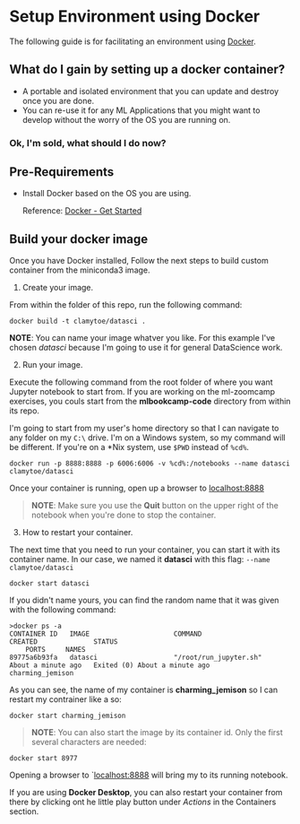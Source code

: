 # Setup Environment using Docker 

The following guide is for facilitating an environment using [Docker](https://www.docker.com/). 

## What do I gain by setting up a docker container? 

- A portable and isolated environment that you can update and destroy once you are done. 
- You can re-use it for any ML Applications that you might want to develop without the worry of the OS you are running on. 


### Ok, I'm sold, what should I do now? 

## Pre-Requirements

- Install Docker based on the OS you are using. 
 
    Reference: [Docker - Get Started](https://www.docker.com/get-started)

## Build your docker image

Once you have Docker installed, Follow the next steps to build custom container from the miniconda3 image. 

1. Create your image.

From within the folder of this repo, run the following command:

```
docker build -t clamytoe/datasci .
```

**NOTE**: You can name your image whatver you like.
For this example I've chosen *datasci* because I'm going to use it for general DataScience work.

2. Run your image.

Execute the following command from the root folder of where you want Jupyter notebook to start from.
If you are working on the ml-zoomcamp exercises, you couls start from the **mlbookcamp-code** directory from within its repo.

I'm going to start from my user's home directory so that I can navigate to any folder on my `C:\` drive.
I'm on a Windows system, so my command will be different.
If you're on a *Nix system, use `$PWD` instead of `%cd%`.

```
docker run -p 8888:8888 -p 6006:6006 -v %cd%:/notebooks --name datasci clamytoe/datasci
```

Once your container is running, open up a browser to [localhost:8888](http://localhost:8888)

> **NOTE**: Make sure you use the **Quit** button on the upper right of the notebook when you're done to stop the container.

3. How to restart your container.

The next time that you need to run your container, you can start it with its container name.
In our case, we named it **datasci** with this flag: `--name clamytoe/datasci`

```
docker start datasci
```

If you didn't name yours, you can find the random name that it was given with the following command:

```
>docker ps -a
CONTAINER ID   IMAGE                     COMMAND                  CREATED              STATUS
    PORTS     NAMES
89775a6b93fa   datasci                   "/root/run_jupyter.sh"   About a minute ago   Exited (0) About a minute ago             charming_jemison
```

As you can see, the name of my container is **charming_jemison** so I can restart my contrainer like a so:

```
docker start charming_jemison
```

> **NOTE**: You can also start the image by its container id.
Only the first several characters are needed:
```
docker start 8977
```

Opening a browser to `[localhost:8888](http://localhost:8888) will bring my to its running notebook.

If you are using **Docker Desktop**, you can also restart your container from there by clicking ont he little play button under *Actions* in the Containers section.
